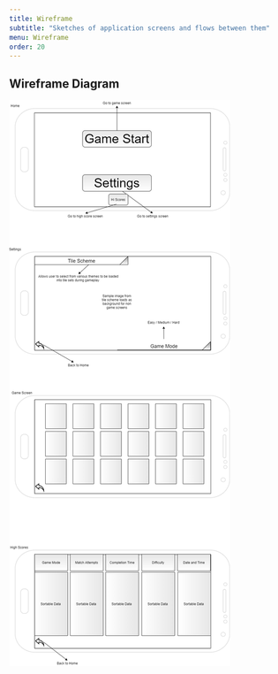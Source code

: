 ```yaml
---
title: Wireframe
subtitle: "Sketches of application screens and flows between them"
menu: Wireframe
order: 20
---
```


## Wireframe Diagram

[![Wireframe Diagram](img/wireframe.png)](pdf/wireframe.pdf)